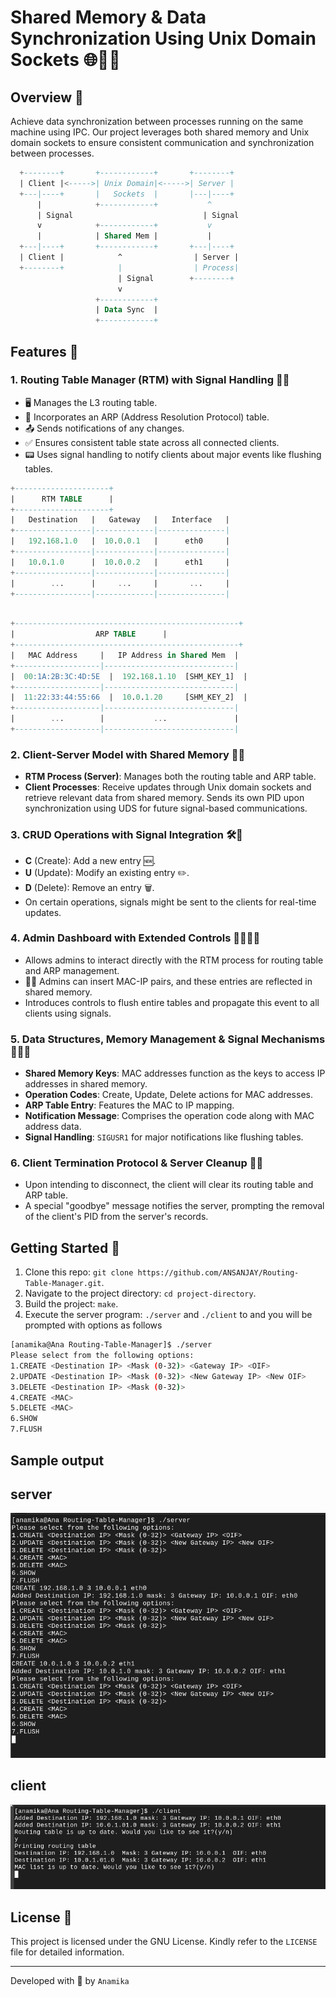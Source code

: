 # Shared Memory & Data Synchronization Using Unix Domain Sockets 🌐🔗🔐

## Overview 📖

Achieve data synchronization between processes running on the same machine using IPC. Our project leverages both shared memory and Unix domain sockets to ensure consistent communication and synchronization between processes.

```sql
  +--------+       +------------+       +--------+
  | Client |<----->| Unix Domain|<----->| Server |
  +---|----+       |   Sockets  |       |---|----+
      |            +------------+           ^
      | Signal                             | Signal
      v            +------------+           v
      |            | Shared Mem |           |
  +---|----+       +------------+       +---|----+
  | Client |            ^                | Server |
  +--------+            |                | Process|
                        | Signal        +--------+
                        v
                   +------------+
                   | Data Sync  |
                   +------------+

```

## Features 🚀

### 1. **Routing Table Manager (RTM) with Signal Handling** 📡🚦
- 🖥 Manages the L3 routing table.
- 🧮 Incorporates an ARP (Address Resolution Protocol) table.
- 📤 Sends notifications of any changes.
- ✅ Ensures consistent table state across all connected clients.
- 📟 Uses signal handling to notify clients about major events like flushing tables.

```sql
+---------------------+
|      RTM TABLE      |
+---------------------+
|   Destination   |   Gateway   |   Interface   |
+-----------------|-------------|---------------|
|   192.168.1.0   |  10.0.0.1   |      eth0     |
+-----------------|-------------|---------------|
|   10.0.1.0      |  10.0.0.2   |      eth1     |
+-----------------|-------------|---------------|
|        ...      |     ...     |       ...     |
+-----------------|-------------|---------------|
```

```sql

+--------------------------------------------------+
|                  ARP TABLE      |
+--------------------------------------------------+
|   MAC Address     |   IP Address in Shared Mem  |
+-------------------|-----------------------------|
|  00:1A:2B:3C:4D:5E  |  192.168.1.10  [SHM_KEY_1]  |
+-------------------|-----------------------------|
|  11:22:33:44:55:66  |  10.0.1.20     [SHM_KEY_2]  |
+-------------------|-----------------------------|
|        ...        |           ...               |
+-------------------|-----------------------------|


```

### 2. **Client-Server Model with Shared Memory** 🔄🔐
- **RTM Process (Server)**: Manages both the routing table and ARP table.
- **Client Processes**: Receive updates through Unix domain sockets and retrieve relevant data from shared memory. Sends its own PID upon synchronization using UDS for future signal-based communications.

### 3. **CRUD Operations with Signal Integration** 🛠🚦
- **C** (Create): Add a new entry 🆕.
- **U** (Update): Modify an existing entry ✏️.
- **D** (Delete): Remove an entry 🗑.
- On certain operations, signals might be sent to the clients for real-time updates.

### 4. **Admin Dashboard with Extended Controls** 👩‍💼👨‍💼
- Allows admins to interact directly with the RTM process for routing table and ARP management.
- 🧑‍💻 Admins can insert MAC-IP pairs, and these entries are reflected in shared memory.
- Introduces controls to flush entire tables and propagate this event to all clients using signals.

### 5. **Data Structures, Memory Management & Signal Mechanisms** 💾🔑🚦
- **Shared Memory Keys**: MAC addresses function as the keys to access IP addresses in shared memory.
- **Operation Codes**: Create, Update, Delete actions for MAC addresses.
- **ARP Table Entry**: Features the MAC to IP mapping.
- **Notification Message**: Comprises the operation code along with MAC address data.
- **Signal Handling**: `SIGUSR1` for major notifications like flushing tables.

### 6. **Client Termination Protocol & Server Cleanup** 🛑✨
- Upon intending to disconnect, the client will clear its routing table and ARP table.
- A special "goodbye" message notifies the server, prompting the removal of the client's PID from the server's records.

## Getting Started 🚀

1. Clone this repo: `git clone https://github.com/ANSANJAY/Routing-Table-Manager.git`.
2. Navigate to the project directory: `cd project-directory`.
3. Build the project: `make`.
4. Execute the server  program: `./server` and `./client` to  and you will be prompted with options as follows 

```bash 
[anamika@Ana Routing-Table-Manager]$ ./server
Please select from the following options:
1.CREATE <Destination IP> <Mask (0-32)> <Gateway IP> <OIF>
2.UPDATE <Destination IP> <Mask (0-32)> <New Gateway IP> <New OIF>
3.DELETE <Destination IP> <Mask (0-32)>
4.CREATE <MAC>
5.DELETE <MAC>
6.SHOW
7.FLUSH
```

## Sample output

## server

![](/images/Screenshot%20from%202023-08-25%2023-22-36.png)

## client

![](./images/Screenshot%20from%202023-08-25%2023-26-11.png)



## License 📜

This project is licensed under the GNU License. Kindly refer to the `LICENSE` file for detailed information.

---

Developed with 💖 by `Anamika`
